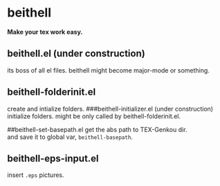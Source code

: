 beithell
===========
**Make your tex work easy.**

## beithell.el (under construction)
its boss of all el files.
beithell might become major-mode or something.

## beithell-folderinit.el
create and intialize folders.
###beithell-initializer.el (under construction)
initialize folders.
might be only called by beithell-folderinit.el.

##beithell-set-basepath.el
get the abs path to TEX-Genkou dir.  
and save it to global var, `beithell-basepath`.

## beithell-eps-input.el
insert `.eps` pictures.

